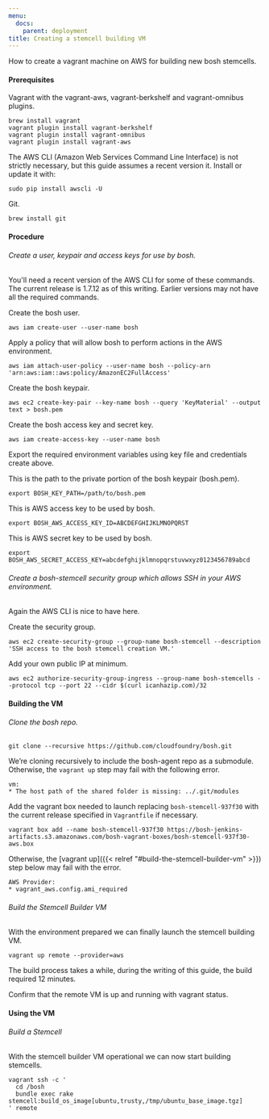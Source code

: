 ```yaml
---
menu:
  docs:
    parent: deployment
title: Creating a stemcell building VM
---
```

How to create a vagrant machine on AWS for building new bosh stemcells.

#### Prerequisites

Vagrant with the vagrant-aws, vagrant-berkshelf and vagrant-omnibus plugins.

	brew install vagrant
	vagrant plugin install vagrant-berkshelf
	vagrant plugin install vagrant-omnibus
	vagrant plugin install vagrant-aws

The AWS CLI (Amazon Web Services Command Line Interface) is not strictly necessary, but this guide assumes a recent version it. Install or update it with:

	sudo pip install awscli -U

Git.

 	brew install git

#### Procedure

###### Create a user, keypair and access keys for use by bosh.

You'll need a recent version of the AWS CLI for some of these commands. The current release is 1.7.12 as of this writing. Earlier versions may not have all the required commands.

Create the bosh user.

	aws iam create-user --user-name bosh

Apply a policy that will allow bosh to perform actions in the AWS environment.

	aws iam attach-user-policy --user-name bosh --policy-arn 'arn:aws:iam::aws:policy/AmazonEC2FullAccess'

Create the bosh keypair.

	aws ec2 create-key-pair --key-name bosh --query 'KeyMaterial' --output text > bosh.pem

Create the bosh access key and secret key.

	aws iam create-access-key --user-name bosh

Export the required environment variables using key file and credentials create above.

This is the path to the private portion of the bosh keypair (bosh.pem).

	export BOSH_KEY_PATH=/path/to/bosh.pem

This is AWS access key to be used by bosh.


	export BOSH_AWS_ACCESS_KEY_ID=ABCDEFGHIJKLMNOPQRST

This is AWS secret key to be used by bosh.

	export BOSH_AWS_SECRET_ACCESS_KEY=abcdefghijklmnopqrstuvwxyz0123456789abcd

###### Create a bosh-stemcell security group which allows SSH in your AWS environment.

Again the AWS CLI is nice to have here.

Create the security group.

	aws ec2 create-security-group --group-name bosh-stemcell --description 'SSH access to the bosh stemcell creation VM.'

Add your own public IP at minimum.

	aws ec2 authorize-security-group-ingress --group-name bosh-stemcells --protocol tcp --port 22 --cidr $(curl icanhazip.com)/32

#### Building the VM

###### Clone the bosh repo.

	git clone --recursive https://github.com/cloudfoundry/bosh.git

We’re cloning recursively to include the bosh-agent repo as a submodule. Otherwise, the `vagrant up` step may fail with the following error.

	vm:
	* The host path of the shared folder is missing: ../.git/modules

Add the vagrant box needed to launch replacing `bosh-stemcell-937f30` with the current release specified in `Vagrantfile` if necessary.

	vagrant box add --name bosh-stemcell-937f30 https://bosh-jenkins-artifacts.s3.amazonaws.com/bosh-vagrant-boxes/bosh-stemcell-937f30-aws.box

Otherwise, the [vagrant up]({{< relref "#build-the-stemcell-builder-vm" >}}) step below may fail with the error.

	AWS Provider:
	* vagrant_aws.config.ami_required

###### Build the Stemcell Builder VM

With the environment prepared we can finally launch the stemcell building VM.

	vagrant up remote --provider=aws

The build process takes a while, during the writing of this guide, the build required 12 minutes.

Confirm that the remote VM is up and running with vagrant status.

#### Using the VM

###### Build a Stemcell

With the stemcell builder VM operational we can now start building stemcells.

	vagrant ssh -c '
	  cd /bosh
	  bundle exec rake stemcell:build_os_image[ubuntu,trusty,/tmp/ubuntu_base_image.tgz]
	' remote

